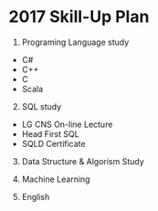 # 2017 Skill-Up Plan
1. Programing Language study 
 * C#
 * C++
 * C
 * Scala

2. SQL study 
 * LG CNS On-line Lecture
 * Head First SQL
 * SQLD Certificate

3. Data Structure & Algorism Study

4. Machine Learning

5. English
